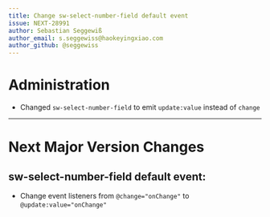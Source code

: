 ```yaml
---
title: Change sw-select-number-field default event
issue: NEXT-28991
author: Sebastian Seggewiß
author_email: s.seggewiss@haokeyingxiao.com
author_github: @seggewiss
---
```

# Administration
* Changed `sw-select-number-field` to emit `update:value` instead of `change`
___
# Next Major Version Changes
## sw-select-number-field default event:
* Change event listeners from `@change="onChange"` to `@update:value="onChange"`
